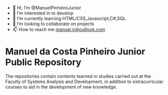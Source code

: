 - 👋 Hi, I’m @ManuelPinheiroJunior
- 👀 I’m interested in to develop 
- 🌱 I’m currently learning HTML/CSS,Javascript,C#,SQL
- 💞️ I’m looking to collaborate on projects 
- 📫 How to reach me manuel.jr@outlook.com

# Manuel da Costa Pinheiro Junior Public Repository

The repositories contain contents learned in studies carried out at the Faculty of Systems Analysis and Development, in addition to extracurricular courses to aid in the development of new knowledge. 


